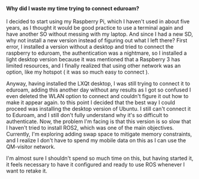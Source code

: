 #### Why did I waste my time trying to connect eduroam?

I decided to start using my Raspberry Pi, which I haven't used in about five years, as I thought it would be good practice to use a terminal again and have another SO without messing with my laptop. And since I had a new SD, why not install a new version instead of figuring out what I left there? First error, I installed a version without a desktop and tried to connect the raspberry to eduroam, the authentication was a nightmare, so I installed a light desktop version because it was mentioned that a Raspberry 3 has limited resources, and I finally realized that using other network was an option, like my hotspot ( it was so much easy to connect ).

Anyway, having installed the LXQt desktop, I was still trying to connect it to eduroam, adding this another day without any results as I got so confused I even deleted the WLAN option to connect and couldn't figure it out how to make it appear again. to this point I decided that the best way I could proceed was installing the desktop version of Ubuntu. I still can't connect it to Eduroam, and I still don't fully understand why it's so difficult to authenticate. Now, the problem I'm facing is that this version is so slow that I haven't tried to install ROS2, which was one of the main objectives. Currently, I'm exploring adding swap space to mitigate memory constraints, and I realize I don't have to spend my mobile data on this as I can use the QM-visitor network.

I'm almost sure I shouldn't spend so much time on this, but having started it, it feels necessary to have it configured and ready to use ROS whenever I want to retake it.



 